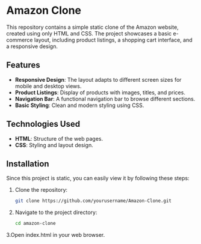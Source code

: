 # Amazon Clone

This repository contains a simple static clone of the Amazon website, created using only HTML and CSS. The project showcases a basic e-commerce layout, including product listings, a shopping cart interface, and a responsive design.

## Features

- **Responsive Design**: The layout adapts to different screen sizes for mobile and desktop views.
- **Product Listings**: Display of products with images, titles, and prices.
- **Navigation Bar**: A functional navigation bar to browse different sections.
- **Basic Styling**: Clean and modern styling using CSS.

## Technologies Used

- **HTML**: Structure of the web pages.
- **CSS**: Styling and layout design.

## Installation

Since this project is static, you can easily view it by following these steps:

1. Clone the repository:
   ```bash
   git clone https://github.com/yourusername/Amazon-Clone.git
2. Navigate to the project directory:
    ```bash
    cd amazon-clone

3.Open index.html in your web browser.
